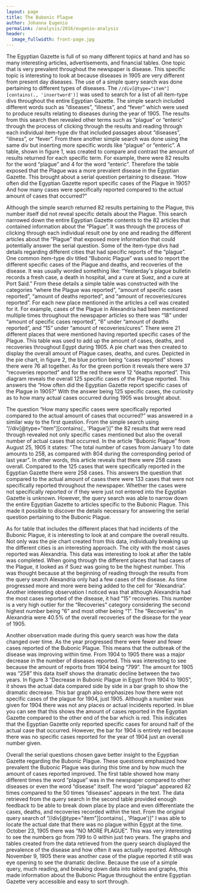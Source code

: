 ```yaml
---
layout: page
title: The Bubonic Plague
author: Johanna Eugenio
permalink: /analysis/2016/eugenio-analysis
header:
  image_fullwidth: front-page.jpg
---
```

The Egyptian Gazette is full of so many different topics at hand and has so many interesting articles, advertisements, and financial tables. One topic that is very prevalent throughout the newspaper is disease. This specific topic is interesting to look at because diseases in 1905 are very different from present day diseases. The use of a simple query search was done pertaining to different types of diseases. The `//div[@type="item"][contains(., 'insertword')]` was used to search for a list of all item-type divs throughout the entire Egyptian Gazette. The simple search included different words such as “diseases”, “illness”, and “fever” which were used to produce results relating to diseases during the year of 1905. The results from this search then revealed other terms such as “plague” or “enteric” through the process of clicking through the results and reading through each individual item-type div that included passages about “diseases”, “illness”, or “fever”. From there another simple search was done using the same div but inserting more specific words like “plague” or “enteric”. A table, shown in figure 1, was created to compare and contrast the amount of results returned for each specific term. For example, there were 82 results for the word “plague” and 4 for the word “enteric”. Therefore the table exposed that the Plague was a more prevalent disease in the Egyptian Gazette. This brought about a serial question pertaining to disease. “How often did the Egyptian Gazette report specific cases of the Plague in 1905? And how many cases were specifically reported compared to the actual amount of cases that occurred?"

Although the simple search returned 82 results pertaining to the Plague, this number itself did not reveal specific details about the Plague. This search narrowed down the entire Egyptian Gazette contents to the 82 articles that contained information about the “Plague”. It was through the process of clicking through each individual result one by one and reading the different articles about the “Plague” that exposed more information that could potentially answer the serial question. Some of the item-type divs had details regarding different cities that had specific reports of the “plague”. One common item-type div titled “Bubonic Plague” was used to report the different specific cases of the Plague and deaths, and recoveries of the disease.  It was usually worded something like: “Yesterday's plague bulletin records a fresh case, a death in hospital, and a cure at Suez, and a cure at Port Said.” From these details a simple table was constructed with the categories “where the Plague was reported”, “amount of specific cases reported”, “amount of deaths reported”, and “amount of recoveries/cures reported”. For each new place mentioned in the articles a cell was created for it. For example, cases of the Plague in Alexandria had been mentioned multiple times throughout the newspaper articles so there was “18” under “amount of specific cases reported”,  “6” under “amount of deaths reported”, and “15” under “amount of recoveries/cures”. There were 21 different places that were mentioned having reported specific cases of the Plague. This table was used to add up the amount of cases, deaths, and recoveries throughout Egypt during 1905. A pie chart was then created to display the overall amount of Plague cases, deaths, and cures. Depicted in the pie chart, in figure 2, the blue portion being “cases reported” shows there were 76 all together. As for the green portion it reveals there were 37 “recoveries reported” and for the red there were 12 “deaths reported”. This diagram reveals the overall 125 specific cases of the Plague reported. This answers the “How often did the Egyptian Gazette report specific cases of the Plague in 1905?” With the answer being 125 specific cases, the curiosity as to how many actual cases occurred during 1905 was brought about.

The question “How many specific cases were specifically reported compared to the actual amount of cases that occurred?” was answered in a similar way to the first question. From the simple search using “//div[@type="item"][contains(., 'Plague')]” the 82 results that were read through revealed not only specific cases mentioned but also the overall number of actual cases that occurred. In the article “Bubonic Plague” from August 25, 1905 it states: “The total number of cases from January 1 to date amounts to 258, as compared with 804 during the corresponding period of last year”. In other words, this article reveals that there were 258 cases overall. Compared to the 125 cases that were specifically reported in the Egyptian Gazette there were 258 cases. This answers the question that compared to the actual amount of cases there were 133 cases that were not specifically reported throughout the newspaper. Whether the cases were not specifically reported or if they were just not entered into the Egyptian Gazette is unknown. However, the query search was able to narrow down the entire Egyptian Gazette to articles specific to the Bubonic Plague. This made it possible to discover the details necessary for answering the serial question pertaining to the Bubonic Plague.

As for table that includes the different places that had incidents of the Bubonic Plague, it is interesting to look at and compare the overall results. Not only was the pie chart created from this data, individually breaking up the different cities is an interesting approach. The city with the most cases reported was Alexandria. This data was interesting to look at after the table was completed. When going through the different places that had cases of the Plague, it looked as if Suez was going to be the highest number. This was thought because at the beginning of reading through the results from the query search Alexandria only had a few cases of the disease. As time progressed more and more were being added to the cell for “Alexandria”. Another interesting observation I noticed was that although Alexandria had the most cases reported of the disease, it had “15” recoveries. This number is a very high outlier for the “Recoveries” category considering the second highest number being “6” and most other being “1”. The “Recoveries” in Alexandria were 40.5% of the overall recoveries of the disease for the year of 1905.

Another observation made during this query search was how the data changed over time. As the year progressed there were fewer and fewer cases reported of the Bubonic Plague. This means that the outbreak of the disease was improving within time. From 1904 to 1905 there was a major decrease in the number of diseases reported. This was interesting to see because the amount of reports from 1904 being “799”. The amount for 1905 was “258” this data itself shows the dramatic decline between the two years. In figure 3 “Decrease in Bubonic Plague in Egypt from 1904 to 1905”, it shows the actual data compared side by side in a bar graph to show the dramatic decrease. This bar graph also emphasizes how there were not specific cases of the plague for 1904, just 1905. Although a number was given for 1904 there was not any places or actual incidents reported. In blue you can see that this shows the amount of cases reported in the Egyptian Gazette compared to the other end of the bar which is red. This indicates that the Egyptian Gazette only reported specific cases for around half of the actual case that occurred. However, the bar for 1904 is entirely red because there was no specific cases reported for the year of 1904 just an overall number given.

Overall the serial questions chosen gave better insight to the Egyptian Gazette regarding the Bubonic Plague. These questions emphasized how prevalent the Bubonic Plague was during this time and by how much the amount of cases reported improved. The first table showed how many different times the word “plague” was in the newspaper compared to other diseases or even the word “disease” itself. The word “plague” appeared 82 times compared to the 50 times “diseases” appears in the text. The data retrieved from the query search in the second table provided enough feedback to be able to break down place by place and even differentiate the cases, deaths, and recoveries recorded within the text. From the original query search of “//div[@type="item"][contains(., 'Plague')]” I was able to locate the actual date that there was no plague within Egypt at the time. October 23, 1905 there was “NO MORE PLAGUE”. This was very interesting to see the numbers go from 799 to 0 within just two years. The graphs and tables created from the data retrieved from the query search displayed the prevalence of the disease and how often it was actually reported. Although November 9, 1905 there was another case of the plague reported it still was eye opening to see the dramatic decline. Because the use of a simple query, much reading, and breaking down data into tables and graphs, this made information about the Bubonic Plague throughout the entire Egyptian Gazette very accessible and easy to sort through.
